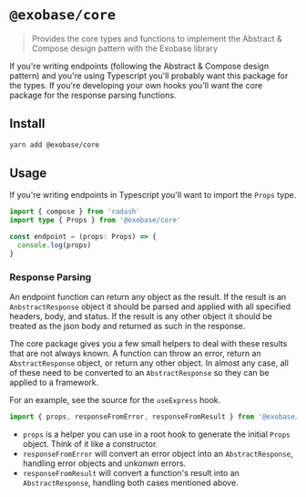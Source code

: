 # `@exobase/core`

> Provides the core types and functions to implement the Abstract & Compose design pattern with the Exobase library

If you're writing endpoints (following the Abstract & Compose design pattern) and you're using Typescript you'll probably want this package for the types. If you're developing your own hooks you'll want the core package for the response parsing functions.

## Install

```sh
yarn add @exobase/core
```

## Usage

If you're writing endpoints in Typescript you'll want to import the `Props` type.

```ts
import { compose } from 'radash'
import type { Props } from '@exobase/core'

const endpoint = (props: Props) => {
  console.log(props)
}
```

### Response Parsing

An endpoint function can return any object as the result. If the result is an `AnbstractResponse` object it should be parsed and applied with all specified headers, body, and status. If the result is any other object it should be treated as the json body and returned as such in the response.

The core package gives you a few small helpers to deal with these results that are not always known. A function can throw an error, return an `AbstractResponse` object, or return any other object. In almost any case, all of these need to be converted to an `AbstractResponse` so they can be applied to a framework.

For an example, see the source for the `useExpress` hook.

```ts
import { props, responseFromError, responseFromResult } from '@exobase/core'
```

- `props` is a helper you can use in a root hook to generate the initial `Props` object. Think of it like a constructor.
- `responseFromError` will convert an error object into an `AbstractResponse`, handling error objects and unkonwn errors.
- `responseFromResult` will convert a function's result into an `AbstractResponse`, handling both cases mentioned above.
